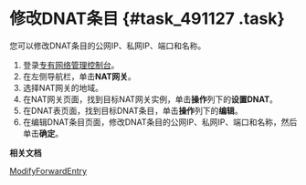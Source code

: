 # 修改DNAT条目 {#task_491127 .task}

您可以修改DNAT条目的公网IP、私网IP、端口和名称。

1.  登录[专有网络管理控制台](https://vpcnext.console.aliyun.com/nat/)。
2.  在左侧导航栏，单击**NAT网关**。
3.  选择NAT网关的地域。
4.  在NAT网关页面，找到目标NAT网关实例，单击**操作**列下的**设置DNAT**。
5.  在DNAT表页面，找到目标DNAT条目，单击**操作**列下的**编辑**。
6.  在编辑DNAT条目页面，修改DNAT条目的公网IP、私网IP、端口和名称，然后单击**确定**。

**相关文档**  


[ModifyForwardEntry](../../../../../intl.zh-CN/API参考/NAT网关/ModifyForwardEntry.md#)

